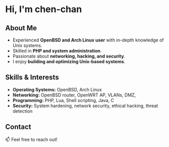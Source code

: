 # Hi, I'm chen-chan

## About Me

- Experienced **OpenBSD and Arch Linux user** with in-depth knowledge of Unix systems.
- Skilled in **PHP and system administration**.
- Passionate about **networking, hacking, and security**.
- I enjoy **building and optimizing Unix-based systems**.

## Skills & Interests

- **Operating Systems:** OpenBSD, Arch Linux
- **Networking:** OpenBSD router, OpenWRT AP, VLANs, DMZ, &#x20;
- **Programming:** PHP, Lua, Shell scripting, Java, C
- **Security:** System hardening, network security, ethical hacking, threat detection

## Contact

📫 Feel free to reach out!

